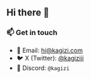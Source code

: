 ## Hi there 👋

### 📫 Get in touch
- 📧 Email: [hi@kagizi.com](mailto:hi@kagizi.com)
- 🐦 X (Twitter): [@kagiziii](https://x.com/kagiziii)
- 💬 Discord: `@kagizi`
